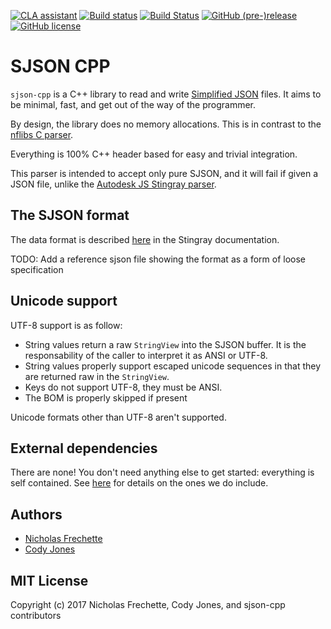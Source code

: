[![CLA assistant](https://cla-assistant.io/readme/badge/nfrechette/sjson-cpp)](https://cla-assistant.io/nfrechette/sjson-cpp)
[![Build status](https://ci.appveyor.com/api/projects/status/8h1jwmhumqh9ie3h?svg=true)](https://ci.appveyor.com/project/nfrechette/sjson-cpp)
[![Build Status](https://travis-ci.org/nfrechette/sjson-cpp.svg?branch=develop)](https://travis-ci.org/nfrechette/sjson-cpp)
[![GitHub (pre-)release](https://img.shields.io/github/release/nfrechette/sjson-cpp/all.svg)](https://github.com/nfrechette/sjson-cpp/releases)
[![GitHub license](https://img.shields.io/badge/license-MIT-blue.svg)](https://raw.githubusercontent.com/nfrechette/sjson-cpp/master/LICENSE)

# SJSON CPP

`sjson-cpp` is a C++ library to read and write [Simplified JSON](http://help.autodesk.com/view/Stingray/ENU/?guid=__stingray_help_managing_content_sjson_html) files.
It aims to be minimal, fast, and get out of the way of the programmer.

By design, the library does no memory allocations. This is in contrast to the [nflibs C parser](https://github.com/niklasfrykholm/nflibs).

Everything is 100% C++ header based for easy and trivial integration.

This parser is intended to accept only pure SJSON, and it will fail if given a JSON file, unlike the [Autodesk JS Stingray parser](https://github.com/Autodesk/sjson).

## The SJSON format

The data format is described [here](http://help.autodesk.com/view/Stingray/ENU/?guid=__stingray_help_managing_content_sjson_html) in the Stingray documentation.

TODO: Add a reference sjson file showing the format as a form of loose specification

## Unicode support

UTF-8 support is as follow:

*  String values return a raw `StringView` into the SJSON buffer. It is the responsability of the caller to interpret it as ANSI or UTF-8.
*  String values properly support escaped unicode sequences in that they are returned raw in the `StringView`.
*  Keys do not support UTF-8, they must be ANSI.
*  The BOM is properly skipped if present

Unicode formats other than UTF-8 aren't supported.

## External dependencies

There are none! You don't need anything else to get started: everything is self contained.
See [here](./external) for details on the ones we do include.

## Authors

*  [Nicholas Frechette](https://github.com/nfrechette)
*  [Cody Jones](https://github.com/CodyDWJones)

## MIT License

Copyright (c) 2017 Nicholas Frechette, Cody Jones, and sjson-cpp contributors
